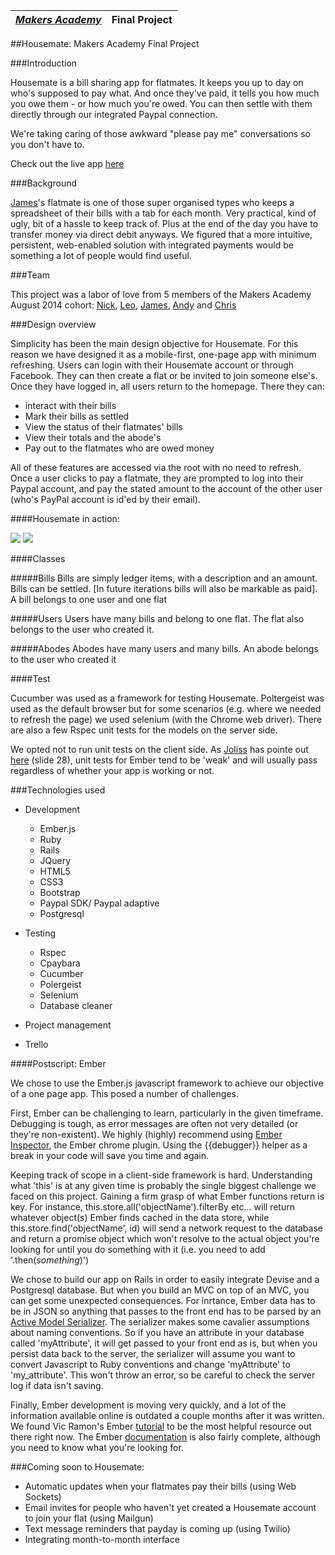 | [*Makers Academy*](http://www.makersacademy.com) | Final Project |
| ------------------------------------------------ | ------ |

##Housemate: Makers Academy Final Project

###Introduction 

Housemate is a bill sharing app for flatmates. It keeps you up to day on who's supposed to pay what. And once they've paid, it tells you how much you owe them - or how much you're owed. You can then settle with them directly through our integrated Paypal connection. 

We're taking caring of those awkward "please pay me" conversations so you don't have to.

Check out the live app [here](http://myhousemate.herokuapp.com/)

###Background

[James](https://github.com/Jrmcneil)'s flatmate is one of those super organised types who keeps a spreadsheet of their bills with a tab for each month. Very practical, kind of ugly, bit of a hassle to keep track of. Plus at the end of the day you have to transfer money via direct debit anyways. We figured that a more intuitive, persistent, web-enabled solution with integrated payments would be something a lot of people would find useful.

###Team

This project was a labor of love from 5 members of the Makers Academy August 2014 cohort: [Nick](https://github.com/Nickrhys), [Leo](https://github.com/leopoldkwok), [James](https://github.com/Jrmcneil), [Andy](https://github.com/Andy010) and [Chris](https://github.com/flickoid)

###Design overview

Simplicity has been the main design objective for Housemate. For this reason we have designed it as a mobile-first, one-page app with minimum refreshing. Users can login with their Housemate account or through Facebook. They can then create a flat or be invited to join someone else's. Once they have logged in, all users return to the homepage. There they can:
+ interact with their bills
+ Mark their bills as settled
+ View the status of their flatmates' bills
+ View their totals and the abode's
+ Pay out to the flatmates who are owed money

All of these features are accessed via the root with no need to refresh. Once a user clicks to pay a flatmate, they are prompted to log into their Paypal account, and pay the stated amount to the account of the other user (who's PayPal account is id'ed by their email).

####Housemate in action:

![](https://github.com/Jrmcneil/housemate/blob/master/public/screenshots/Screenshot%202014-11-04%2017.45.51.png) ![](https://github.com/Jrmcneil/housemate/blob/master/public/screenshots/Screenshot%202014-11-04%2017.45.40.png) 

####Classes

#####Bills
Bills are simply ledger items, with a description and an amount. Bills can be settled. [In future iterations bills will also be markable as paid]. A bill belongs to one user and one flat

#####Users
Users have many bills and belong to one flat. The flat also belongs to the user who created it.

#####Abodes
Abodes have many users and many bills. An abode belongs to the user who created it

####Test

Cucumber was used as a framework for testing Housemate. Poltergeist was used as the default browser but for some scenarios (e.g. where we needed to refresh the page) we used selenium (with the Chrome web driver). There are also a few Rspec unit tests for the models on the server side. 

We opted not to run unit tests on the client side. As [Joliss](https://github.com/joliss) has pointe out [here](http://www.slideshare.net/jo_liss/testing-ember-apps) (slide 28), unit tests for Ember tend to be 'weak' and will usually pass regardless of whether your app is working or not. 

###Technologies used

* Development
  * Ember.js
  * Ruby
  * Rails
  * JQuery
  * HTML5
  * CSS3
  * Bootstrap
  * Paypal SDK/ Paypal adaptive
  * Postgresql
  
* Testing
  * Rspec
  * Cpaybara
  * Cucumber
  * Polergeist
  * Selenium
  * Database cleaner

* Project management
 * Trello 


####Postscript: Ember

We chose to use the Ember.js javascript framework to achieve our objective of a one page app. This posed a number of challenges. 

First, Ember can be challenging to learn, particularly in the given timeframe. Debugging is tough, as error messages are often not very detailed (or they're non-existent). We highly (highly) recommend using [Ember Inspector](https://chrome.google.com/webstore/detail/ember-inspector/bmdblncegkenkacieihfhpjfppoconhi?hl=en), the Ember chrome plugin. Using the {{debugger}} helper as a break in your code will save you time and again. 

Keeping track of scope in a client-side framework is hard. Understanding what 'this' is at any given time is probably the single biggest challenge we faced on this project. Gaining a firm grasp of what Ember functions return is key. For instance,  this.store.all('objectName').filterBy etc... will return whatever object(s) Ember finds cached in the data store, while this.store.find('objectName', id) will send a network request to the database and return a promise object which won't resolve to the actual object you're looking for until you do something with it (i.e. you need to add '.then(*something*)')

We chose to build our app on Rails in order to easily integrate Devise and a Postgresql database. But when you build an MVC on top of an MVC, you can get some unexpected consequences. For inrtance, Ember data has to be in JSON so anything that passes to the front end has to be parsed by an [Active Model Serializer](http://api.rubyonrails.org/classes/ActiveModel/Serializers/JSON.html). The serializer makes some cavalier assumptions about naming conventions. So if you have an attribute in your database called 'myAttribute', it will get passed to your front end as is, but when you persist data back to the server, the serializer will assume you want to convert Javascript to Ruby conventions and change 'myAttribute' to 'my_attribute'. This won't throw an error, so be careful to check the server log if data isn't saving. 

Finally, Ember development is moving very quickly, and a lot of the information available online is outdated a couple months after it was written. We found Vic Ramon's Ember [tutorial](http://ember.vicramon.com/) to be the most helpful resource out there right now. The Ember [documentation](http://emberjs.com/guides/) is also fairly complete, although you need to know what you're looking for.



###Coming soon to Housemate:
* Automatic updates when your flatmates pay their bills (using Web Sockets)
* Email invites for people who haven't yet created a Housemate account to join your flat (using Mailgun)
* Text message reminders that payday is coming up (using Twilio)
* Integrating month-to-month interface